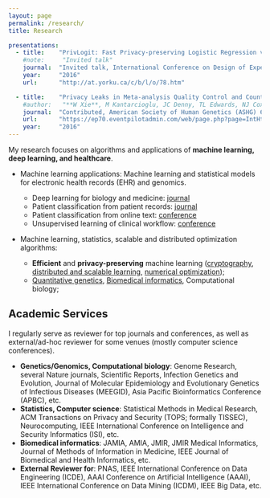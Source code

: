 ```yaml
---
layout: page
permalink: /research/
title: Research

presentations:
  - title:    "PrivLogit: Fast Privacy-preserving Logistic Regression via Tailored Numerical Optimizer"
    #note:     "Invited talk"
    journal:  "Invited talk, International Conference on Design of Experiments (ICODOE), Memphis, TN"
    year:     "2016"
    url:      "http://at.yorku.ca/c/b/l/o/78.htm"

  - title:    "Privacy Leaks in Meta-analysis Quality Control and Countermeasures"
    #author:   "**W Xie**, M Kantarcioglu, JC Denny, TL Edwards, NJ Cox, BA Malin"
    journal:  "Contributed, American Society of Human Genetics (ASHG) 65th Annual Meeting, Baltimore, MD"
    url:      "https://ep70.eventpilotadmin.com/web/page.php?page=IntHtml&project=ASHG15&id=150122886"
    year:     "2016"
---
```



My research focuses on algorithms and applications of **machine learning, deep learning, and healthcare**.

* Machine learning applications: Machine learning and statistical models for electronic health records (EHR) and genomics.
  * Deep learning for biology and medicine: [journal](http://dx.doi.org/10.1098/rsif.2017.0387) 
  * Patient classification from patient records: [journal](https://doi.org/10.1016/j.ijmedinf.2016.09.014)
  * Patient classification from online text: [conference](https://www.ncbi.nlm.nih.gov/pmc/articles/PMC5977653/)
  * Unsupervised learning of clinical workflow: [conference](https://www.ncbi.nlm.nih.gov/pmc/articles/PMC4765602/)

* Machine learning, statistics, scalable and distributed optimization algorithms:
  * **Efficient** and **privacy-preserving** machine learning ([cryptography](/publication#secureMA14), [distributed and scalable learning](/publication#secureRegRression16), [numerical optimization](/publication#privlogit16));
  * [Quantitative genetics](/publication#secureMA14), [Biomedical informatics](/publication#workflowEHR15), Computational biology;


## Academic Services
<a name="academic-services"></a>
I regularly serve as reviewer for top journals and conferences, as well as external/ad-hoc reviewer for some venues (mostly computer science conferences).

* **Genetics/Genomics, Computational biology**: Genome Research, several Nature journals, Scientific Reports, Infection Genetics and Evolution, Journal of Molecular Epidemiology and Evolutionary Genetics of Infectious Diseases (MEEGID), Asia Pacific Bioinformatics Conference (APBC), etc.
* **Statistics, Computer science**: Statistical Methods in Medical Research, ACM Transactions on Privacy and Security (TOPS; formally TISSEC), Neurocomputing, IEEE International Conference on Intelligence and Security Informatics (ISI), etc.
* **Biomedical informatics**: JAMIA, AMIA, JMIR, JMIR Medical Informatics, Journal of Methods of Information in Medicine, IEEE Journal of Biomedical and Health Informatics, etc.
* **External Reviewer for**: PNAS, IEEE International Conference on Data Engineering (ICDE), AAAI Conference on Artificial Intelligence (AAAI), IEEE International Conference on Data Mining (ICDM), IEEE Big Data, etc.
